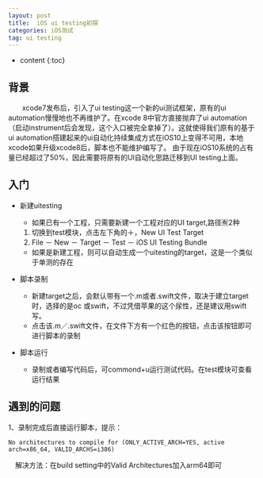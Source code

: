 ```yaml
---
layout: post
title:  iOS ui testing初探
categories: iOS测试
tag: ui testing
---
```


* content
{:toc}

背景
---------------
&emsp;&emsp;xcode7发布后，引入了ui testing这一个新的ui测试框架，原有的ui automation慢慢地也不再维护了。在xcode 8中官方直接抛弃了ui automation（启动instrument后会发现，这个入口被完全拿掉了）。这就使得我们原有的基于ui automation搭建起来的ui自动化持续集成方式在iOS10上变得不可用，本地xcode如果升级xcode8后，脚本也不能维护编写了。
由于现在iOS10系统的占有量已经超过了50%，因此需要将原有的UI自动化思路迁移到UI testing上面。

入门
----------
- 新建uitesting
	- 如果已有一个工程，只需要新建一个工程对应的UI target,路径🈶️2种
	1. 切换到test模块，点击左下角的＋，New UI Test Target
	2. File － New － Target － Test － iOS UI Testing Bundle
	- 如果是新建工程，则可以自动生成一个uitesting的target，这是一个类似于单测的存在

- 脚本录制
	- 新建target之后，会默认带有一个.m或者.swift文件，取决于建立target时，选择的是oc 或swift，不过凭借苹果的这个尿性，还是建议用swift写。
	- 点击该.m／.swift文件，在文件下方有一个红色的按钮，点击该按钮即可进行脚本的录制

- 脚本运行
	- 录制或者编写代码后，可commond+u运行测试代码。在test模块可查看运行结果


遇到的问题
----------
1、录制完成后直接运行脚本，提示：

```
No architectures to compile for (ONLY_ACTIVE_ARCH=YES, active arch=x86_64, VALID_ARCHS=i386)
```

&emsp;解决方法：在build setting中的Valid Architectures加入arm64即可